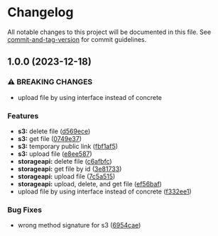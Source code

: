 # Changelog

All notable changes to this project will be documented in this file. See [commit-and-tag-version](https://github.com/absolute-version/commit-and-tag-version) for commit guidelines.

## 1.0.0 (2023-12-18)


### ⚠ BREAKING CHANGES

* upload file by using interface instead of concrete

### Features

* **s3:** delete file ([d569ece](https://github.com/dptsi/go-storage/commit/d569ece13f606ee4ecc50746ada58b43cb251812))
* **s3:** get file ([0749e37](https://github.com/dptsi/go-storage/commit/0749e371f91eb25d07cdb3ecaf2979d1606612cd))
* **s3:** temporary public link ([fbf1af5](https://github.com/dptsi/go-storage/commit/fbf1af507c34a682b46f797dee6524368a5428d6))
* **s3:** upload file ([e8ee587](https://github.com/dptsi/go-storage/commit/e8ee587c5b41254aa689e86d087759c0e445035d))
* **storageapi:** delete file ([c6afbfc](https://github.com/dptsi/go-storage/commit/c6afbfc4e85fceb3acf32849dd04b30d3ac1675b))
* **storageapi:** get file by id ([3e81733](https://github.com/dptsi/go-storage/commit/3e8173379988985e5d020173d810af2ab0071e05))
* **storageapi:** upload file ([7c5a515](https://github.com/dptsi/go-storage/commit/7c5a515f54ca29a6a00cc535c72b37a44dba9a80))
* **storageapi:** upload, delete, and get file ([ef56baf](https://github.com/dptsi/go-storage/commit/ef56baf1a41b6b3752afd7f1155ef0685c93e511))
* upload file by using interface instead of concrete ([f332ee1](https://github.com/dptsi/go-storage/commit/f332ee15bab8d224cbe494e14a300f2911f3bb59))


### Bug Fixes

* wrong method signature for s3 ([6954cae](https://github.com/dptsi/go-storage/commit/6954cae947bf7c511d6d11438421e6c860e36c7b))
